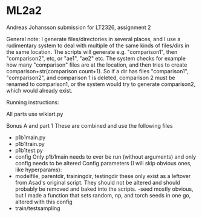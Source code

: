 # ML2a2
Andreas Johansson submission for LT2326, assignment 2

General note: I generate files/directories in several places, and I use a rudimentary system to deal with multiple of the same kinds of files/dirs in the same location. The scripts will generate e.g. "comparison1", then "comparison2", etc, or "ae1", "ae2" etc. The system checks for example how many "comparison" files are at the location, and then tries to create comparison+str(comparison count+1). So if a dir has files "comparison1", "comparison2", and comparison 1 is deleted, comparison 2 must be renamed to comparison1, or the system would try to generate comparison2, which would already exist.

Running instructions:

All parts use wikiart.py

Bonus A and part 1
These are combined and use the following files
 - p1b1main.py
 - p1b1train.py
 - p1b1test.py
 - config
Only p1b1main needs to ever be run (without arguments) and only config needs to be altered
Config parameters (I will skip obvious ones, like hyperparams):
- modelfile, parentdir, trainingdir, testingdir
  these only exist as a leftover from Asad's original script. They should not be altered and should probably be removed and baked into the scripts.
-seed
  mostly obvious, but I made a function that sets random, np, and torch seeds in one go, altered with this config
- train/testsampling
  
